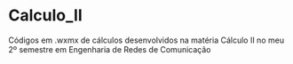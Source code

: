 # Calculo_II
Códigos em .wxmx de cálculos desenvolvidos na matéria Cálculo II no meu 2º semestre em Engenharia de Redes de Comunicação
